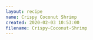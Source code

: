 ```yaml
---
layout: recipe
name: Crispy Coconut Shrimp
created: 2020-02-03 10:53:00
filename: Crispy-Coconut-Shrimp
---
```

